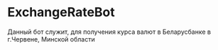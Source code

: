 # ExchangeRateBot
Данный  бот служит, для получения курса валют в Беларусбанке в г.Червене, Минской области


